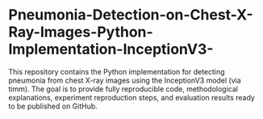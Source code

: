 # Pneumonia-Detection-on-Chest-X-Ray-Images-Python-Implementation-InceptionV3-
This repository contains the Python implementation for detecting pneumonia from chest X-ray images using the InceptionV3 model (via timm). The goal is to provide fully reproducible code, methodological explanations, experiment reproduction steps, and evaluation results ready to be published on GitHub.
